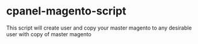 # cpanel-magento-script
This script will create user and copy your master magento to any desirable user with copy of master magento 
